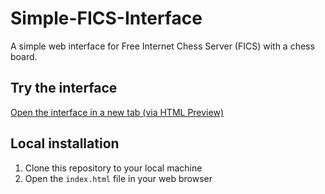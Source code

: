 # Simple-FICS-Interface

A simple web interface for Free Internet Chess Server (FICS) with a chess board.

## Try the interface

<a href="https://htmlpreview.github.io/?https://github.com/carsonSgit/Simple-FICS-Interface/blob/main/index.html" target="_blank">Open the interface in a new tab (via HTML Preview)</a>

## Local installation

1. Clone this repository to your local machine
2. Open the `index.html` file in your web browser
